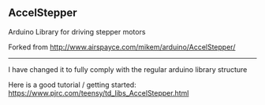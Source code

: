 ## AccelStepper
Arduino Library for driving stepper motors

Forked from http://www.airspayce.com/mikem/arduino/AccelStepper/

---

I have changed it to fully comply with the regular arduino library structure

Here is a good tutorial / getting started: 
https://www.pjrc.com/teensy/td_libs_AccelStepper.html
